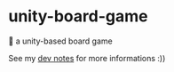 # unity-board-game
🎲 a unity-based board game

See my [dev notes](https://github.com/leandro-santi/unity-board-game/blob/main/board%20_game_dev_notes) for more informations :))
